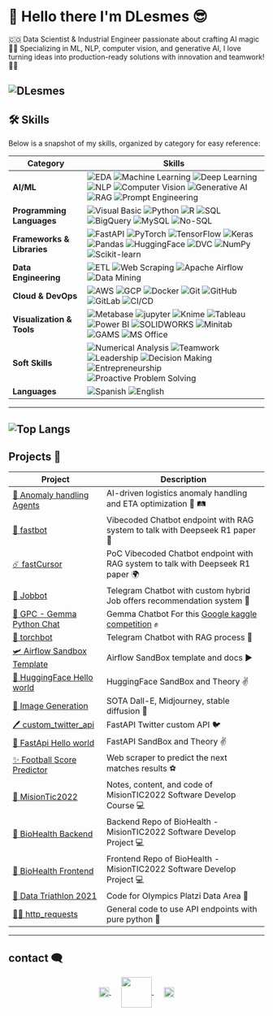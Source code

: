 # :wave: Hello there I'm DLesmes :sunglasses:

🇨🇴 Data Scientist & Industrial Engineer passionate about crafting AI magic 🤖✨ Specializing in ML, NLP, computer vision, and generative AI, I love turning ideas into production-ready solutions with innovation and teamwork! 🎯👥


![DLesmes](https://github-readme-stats.vercel.app/api?username=dlesmes&show_icons=true&theme=github_dark_dimmed&count_private=true)
---

## 🛠️ Skills

Below is a snapshot of my skills, organized by category for easy reference:

| **Category**            | **Skills**                                                                                                   |
|--------------------------|-------------------------------------------------------------------------------------------------------------|
| **AI/ML**               | ![EDA](https://img.shields.io/badge/EDA-red?style=plastic) ![Machine Learning](https://img.shields.io/badge/Machine%20Learning-brightgreen?style=plastic) ![Deep Learning](https://img.shields.io/badge/Deep%20Learning-yellow?style=plastic) ![NLP](https://img.shields.io/badge/NLP-orange?style=plastic) ![Computer Vision](https://img.shields.io/badge/Computer%20Vision-red?style=plastic) ![Generative AI](https://img.shields.io/badge/Generative%20AI-pink?style=plastic) ![RAG](https://img.shields.io/badge/RAG-purple?style=plastic) ![Prompt Engineering](https://img.shields.io/badge/Prompt%20Engineering-cyan?style=plastic) |
| **Programming Languages** | ![Visual Basic](https://img.shields.io/badge/Visual%20Basic-%23008080?style=plastic&logo=visual-basic&logoColor=white) ![Python](https://img.shields.io/badge/--%23FFD700?style=social&logo=python) ![R](https://img.shields.io/badge/--%23276DC3?style=social&logo=r) ![SQL](https://img.shields.io/badge/--%23F29111?style=social&logo=postgresql) ![BigQuery](https://img.shields.io/badge/--%234285F4?style=social&logo=google-bigquery) ![MySQL](https://img.shields.io/badge/--%234479A1?style=social&logo=mysql) ![No-SQL](https://img.shields.io/badge/--%23FF4500?style=social&logo=mongodb)|
| **Frameworks & Libraries** | ![FastAPI](https://img.shields.io/badge/-fastapi?style=social&logo=fastapi) ![PyTorch](https://img.shields.io/badge/-pytorch?style=social&logo=pytorch) ![TensorFlow](https://img.shields.io/badge/-tensorflow?style=social&logo=tensorflow) ![Keras](https://img.shields.io/badge/-keras?style=social&logo=keras) ![Pandas](https://img.shields.io/badge/-pandas?style=social&logo=pandas) ![HuggingFace](https://img.shields.io/badge/-huggingface?style=social&logo=huggingface&logoColor=yellow) ![DVC](https://img.shields.io/badge/-dvc?style=social&logo=dvc) ![NumPy](https://img.shields.io/badge/--%23ffffff?style=social&logo=numpy) ![Scikit-learn](https://img.shields.io/badge/--%23ffffff?style=social&logo=scikitlearn)|
| **Data Engineering**    | ![ETL](https://img.shields.io/badge/ETL-brightgreen?style=plastic) ![Web Scraping](https://img.shields.io/badge/Web%20Scraping-yellow?style=plastic) ![Apache Airflow](https://img.shields.io/badge/Apache%20Airflow-%23017CEE?style=plastic&logo=apache-airflow&logoColor=white) ![Data Mining](https://img.shields.io/badge/Data%20Mining-orange?style=plastic) |
| **Cloud & DevOps**      | ![AWS](https://img.shields.io/badge/AWS-%23FF9900?style=plastic&logo=amazon-aws) ![GCP](https://img.shields.io/badge/GCP-4285F4?style=social&logo=google-cloud) ![Docker](https://img.shields.io/badge/Docker-2496ED?style=social&logo=docker) ![Git](https://img.shields.io/badge/Git-F05032?style=social&logo=git) ![GitHub](https://img.shields.io/badge/GitHub-181717?style=social&logo=github) ![GitLab](https://img.shields.io/badge/GitLab-FCA121?style=social&logo=gitlab) ![CI/CD](https://img.shields.io/badge/CI%2FCD-%2300C4B4?style=plastic) |
| **Visualization & Tools** | ![Metabase](https://img.shields.io/badge/--%23509EE3?style=social&logo=metabase) ![jupyter](https://img.shields.io/badge/--%23F37626?style=social&logo=jupyter) ![Knime](https://img.shields.io/badge/--%23F5A623?style=social&logo=knime) ![Tableau](https://img.shields.io/badge/Tableau-%23E97627?style=plastic&logo=tableau&logoColor=white) ![Power BI](https://img.shields.io/badge/Power%20BI-%23F2C811?style=plastic&logo=power-bi&logoColor=black) ![SOLIDWORKS](https://img.shields.io/badge/SOLIDWORKS-%23ED1C24?style=plastic&logo=solidworks&logoColor=white) ![Minitab](https://img.shields.io/badge/Minitab-%2300A1D6?style=plastic&logo=minitab&logoColor=white) ![GAMS](https://img.shields.io/badge/GAMS-%23800080?style=plastic) ![MS Office](https://img.shields.io/badge/MS%20Office-%23D83B01?style=plastic&logo=microsoft-office&logoColor=white) |
| **Soft Skills**         | ![Numerical Analysis](https://img.shields.io/badge/Numerical%20Analysis-brightgreen?style=plastic) ![Teamwork](https://img.shields.io/badge/Teamwork-yellow?style=plastic) ![Leadership](https://img.shields.io/badge/Leadership-orange?style=plastic) ![Decision Making](https://img.shields.io/badge/Decision%20Making-red?style=plastic) ![Entrepreneurship](https://img.shields.io/badge/Entrepreneurship-pink?style=plastic) ![Proactive Problem Solving](https://img.shields.io/badge/Proactive%20Problem%20Solving-purple?style=plastic) |
| **Languages**           | ![Spanish](https://img.shields.io/badge/Spanish-Native-brightgreen?style=plastic) ![English](https://img.shields.io/badge/English-B2-yellow?style=plastic) |

---
![Top Langs](https://github-readme-stats.vercel.app/api/top-langs/?username=dlesmes&layout=compact)
---

## Projects :briefcase:

| **Project** | **Description** |
|---|--- |
| [🚥 Anomaly handling Agents](https://github.com/DLesmes/tt_hk_lai/blob/main/README.md)| AI-driven logistics anomaly handling and ETA optimization 🚙 🛤️ |
| [💫 fastbot](https://github.com/DLesmes/fastbot/blob/main/README.md)| Vibecoded Chatbot endpoint with RAG system to talk with Deepseek R1 paper 🐋 |
| [☄️ fastCursor](https://github.com/DLesmes/fastCursor/blob/main/README.md)| PoC Vibecoded Chatbot endpoint with RAG system to talk with Deepseek R1 paper 🌍 |
| [💼 Jobbot](https://github.com/DLesmes/jobbot/blob/main/README.md)| Telegram Chatbot with custom hybrid Job offers recommendation system 🛃 |
| [💎 GPC - Gemma Python Chat](https://github.com/DLesmes/GPC/blob/main/README.md)| Gemma Chatbot For this [Google kaggle competition](https://www.kaggle.com/competitions/data-assistants-with-gemma/overview) ✊ |
| [🤖 torchbot](https://github.com/DLesmes/torchbot)| Telegram Chatbot with RAG process 🩵 |
| [🛩 Airflow Sandbox Template](https://github.com/DLesmes/airflow_sandbox_template)| Airflow SandBox template and docs ▶️ |
| [🤗 HuggingFace Hello world](https://github.com/DLesmes/hugging_face)| HuggingFace SandBox and Theory ✌️ |
| [🌅 Image Generation](https://github.com/DLesmes/image_generation)| SOTA Dall-E, Midjourney, stable diffusion 🌁|
| [🖊️ custom_twitter_api](https://github.com/DLesmes/custom_twitter_api)| FastAPI Twitter custom API 🐦 |
| [🙏 FastApi Hello world](https://github.com/DLesmes/fast_api_hw)| FastAPI SandBox and Theory ✌️ |
| [:sparkles: Football Score Predictor](https://github.com/DLesmes/football_score_predictor)| Web scraper to predict the next matches results :soccer: |
| [:rocket: MisionTic2022](https://github.com/DLesmes/MisionTic2022)| Notes, content, and code of MisionTIC2022 Software Develop Course 💻 |
| [:rocket: BioHealth Backend](https://github.com/DLesmes/biohealth_backend)| Backend Repo of BioHealth - MisionTIC2022 Software Develop Project 💻 |
| [:rocket: BioHealth Frontend](https://github.com/DLesmes/biohealth_frontend)| Frontend Repo of BioHealth - MisionTIC2022 Software Develop Project 💻 |
| [🏅 Data Triathlon 2021](https://github.com/DLesmes/Data_Triathlon_2021)| Code for Olympics Platzi Data Area 🥇 |
| [☝🏻 http_requests](https://github.com/DLesmes/http_requests)| General code to use API endpoints with pure python 🐍 |
    
---
## contact 🗨️

<div style="text-align: center;">
  <a href="https://www.linkedin.com/in/diegolesmes-lnkdn/" target="_blank" style="margin: 0 10px;">
    <img src="https://cdn.jsdelivr.net/gh/devicons/devicon/icons/linkedin/linkedin-original.svg" alt="" width="20" style="vertical-align: middle; display: inline-block;" />
  </a>
  <a href="https://platzi.com/p/dlesmes/" target="_blank" style="margin: 0 10px;">
    <img src="https://static.platzi.com/static/images/footer/logo.png" alt="" width="60" style="vertical-align: middle; display: inline-block;" />
  </a>
  <a href="https://1drv.ms/b/s!AspgOuOCtiKUgWeh5OwZrOFvJrza?e=7PVEez" target="_blank" style="margin: 0 10px;">
    <img src="https://www.gstatic.com/images/branding/product/1x/docs_2020q4_48dp.png" alt="" width="20" style="vertical-align: middle; display: inline-block;" />
  </a>
</div>
